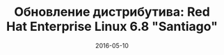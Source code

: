 ---
layout: post
title: "Обновление дистрибутива: Red Hat Enterprise Linux 6.8 \"Santiago\""
date: 2016-05-10   
---